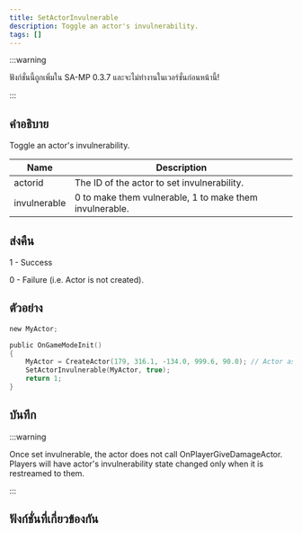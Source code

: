 ```yaml
---
title: SetActorInvulnerable
description: Toggle an actor's invulnerability.
tags: []
---
```


:::warning

ฟังก์ชั่นนี้ถูกเพิ่มใน SA-MP 0.3.7 และจะไม่ทำงานในเวอร์ชั่นก่อนหน้านี้!

:::

## คำอธิบาย

Toggle an actor's invulnerability.

| Name         | Description                                             |
| ------------ | ------------------------------------------------------- |
| actorid      | The ID of the actor to set invulnerability.             |
| invulnerable | 0 to make them vulnerable, 1 to make them invulnerable. |

## ส่งคืน

1 - Success

0 - Failure (i.e. Actor is not created).

## ตัวอย่าง

```c
new MyActor;

public OnGameModeInit()
{
    MyActor = CreateActor(179, 316.1, -134.0, 999.6, 90.0); // Actor as a salesperson in Ammunation.
    SetActorInvulnerable(MyActor, true);
    return 1;
}
```

## บันทึก

:::warning

Once set invulnerable, the actor does not call OnPlayerGiveDamageActor. Players will have actor's invulnerability state changed only when it is restreamed to them.

:::

## ฟังก์ชั่นที่เกี่ยวข้องกัน
